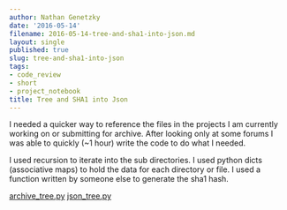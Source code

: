 ```yaml
---
author: Nathan Genetzky
date: '2016-05-14'
filename: 2016-05-14-tree-and-sha1-into-json.md
layout: single
published: true
slug: tree-and-sha1-into-json
tags:
- code_review
- short
- project_notebook
title: Tree and SHA1 into Json
---
```


I needed a quicker way to reference the files in the projects I am currently
working on or submitting for archive. After looking only at some forums I was
able to quickly (~1 hour) write the code to do what I needed.

I used recursion to iterate into the sub directories. I used python dicts
(associative maps) to hold the data for each directory or file. I used a function
written by someone else to generate the sha1 hash.

[archive_tree.py][1]
[json_tree.py][2]

[1]: https://github.com/NGenetzky/project_notebook/blob/5d87437ec597a112eb6b72e5338060424d27885b/2016/05/14/json_tree.py
[2]: https://github.com/NGenetzky/project_notebook/blob/5d87437ec597a112eb6b72e5338060424d27885b/2016/05/14/json_tree.py